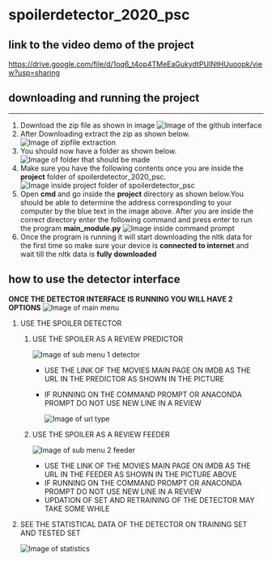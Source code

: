 # spoilerdetector_2020_psc
## link to the video demo of the project
https://drive.google.com/file/d/1oq6_t4op4TMeEaGukydtPUlNtHUuoopk/view?usp=sharing

## downloading and running the project
****
1. Download the zip file as shown in image
![Image of the github interface](https://github.com/vishva-patel2607/spoilerdetector_2020_psc/blob/master/photos/Screenshot%2046.pn)
2. After Downloading extract the zip as shown below.
![Image of zipfile extraction](https://github.com/vishva-patel2607/spoilerdetector_2020_psc/blob/master/photos/Screenshot%2047.pn)
3. You should now have a folder as shown below.
![Image of folder that should be made](https://github.com/vishva-patel2607/spoilerdetector_2020_psc/blob/master/photos/Screenshot%2049.pn)
4. Make sure you have the following contents once you are inside the **project** folder of spoilerdetector_2020_psc.
![Image inside project folder of spoilerdetector_psc](https://github.com/vishva-patel2607/spoilerdetector_2020_psc/blob/master/photos/Screenshot%2050.png)
5. Open **cmd** and go inside the **project** directory as shown below.You should be able to determine the address corresponding to your computer by the blue text in the image above.
After you are inside the correct directory enter the following command and press enter to run the program **main_module.py**
![Image inside command prompt](https://github.com/vishva-patel2607/spoilerdetector_2020_psc/blob/master/photos/Screenshot%2051.png)
6. Once the program is running it will start downloading the nltk data for the first time so make sure your device is **connected to internet** and wait till the nltk data is **fully downloaded**
## how to use the detector interface
**ONCE THE DETECTOR INTERFACE IS RUNNING YOU WILL HAVE 2 OPTIONS**
![Image of main menu](https://github.com/vishva-patel2607/spoilerdetector_2020_psc/blob/master/photos/Screen%20Shot%202020-04-14%20at%203.45.44%20PM.png)

1. USE THE SPOILER DETECTOR
   
   
   1. USE THE SPOILER AS A REVIEW PREDICTOR
        
        ![Image of sub menu 1 detector](https://github.com/vishva-patel2607/spoilerdetector_2020_psc/blob/master/photos/Screen%20Shot%202020-04-14%20at%203.51.49%20PM.png)
      
      
      * USE THE LINK OF THE MOVIES MAIN PAGE ON IMDB AS THE URL IN THE PREDICTOR AS SHOWN IN THE PICTURE
      * IF RUNNING ON THE COMMAND PROMPT OR ANACONDA PROMPT DO NOT USE NEW LINE IN A REVIEW
        
        
        ![Image of url type](https://github.com/vishva-patel2607/spoilerdetector_2020_psc/blob/master/photos/Screen%20Shot%202020-04-14%20at%204.26.36%20PM.png)
    
   
   2. USE THE SPOILER AS A REVIEW FEEDER
        
        ![Image of sub menu 2 feeder](https://github.com/vishva-patel2607/spoilerdetector_2020_psc/blob/master/photos/Screen%20Shot%202020-04-14%20at%204.05.25%20PM.png)
        
      
      * USE THE LINK OF THE MOVIES MAIN PAGE ON IMDB AS THE URL IN THE FEEDER AS SHOWN IN THE PICTURE ABOVE
      * IF RUNNING ON THE COMMAND PROMPT OR ANACONDA PROMPT DO NOT USE NEW LINE IN A REVIEW
      * UPDATION OF SET AND RETRAINING OF THE DETECTOR MAY TAKE SOME WHILE
      
  

2. SEE THE STATISTICAL DATA OF THE DETECTOR ON TRAINING SET AND TESTED SET
    
    ![Image of statistics](https://github.com/vishva-patel2607/spoilerdetector_2020_psc/blob/master/photos/Screen%20Shot%202020-04-14%20at%203.45.24%20PM.png)

